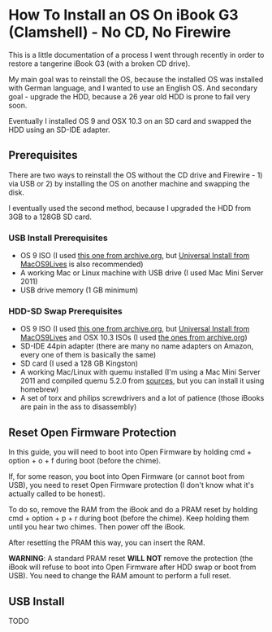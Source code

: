 # How To Install an OS On iBook G3 (Clamshell) - No CD, No Firewire

This is a little documentation of a process I went through recently in order to restore a tangerine iBook G3 (with a broken CD drive). 

My main goal was to reinstall the OS, because the installed OS was installed with German language, and I wanted to use an English OS. And secondary goal - upgrade the HDD, because a 26 year old HDD is prone to fail very soon.

Eventually I installed OS 9 and OSX 10.3 on an SD card and swapped the HDD using an SD-IDE adapter.

## Prerequisites

There are two ways to reinstall the OS without the CD drive and Firewire - 1) via USB or 2) by installing the OS on another machine and swapping the disk.

I eventually used the second method, because I upgraded the HDD from 3GB to a 128GB SD card.

### USB Install Prerequisites

- OS 9 ISO (I used [this one from archive.org](https://archive.org/details/os-9-install-cd), but [Universal Install from MacOS9Lives](http://macos9lives.com/downloads) is also recommended)
- A working Mac or Linux machine with USB drive (I used Mac Mini Server 2011)
- USB drive memory (1 GB minimum)

### HDD-SD Swap Prerequisites

- OS 9 ISO (I used [this one from archive.org](https://archive.org/details/os-9-install-cd), but [Universal Install from MacOS9Lives](http://macos9lives.com/downloads) and OSX 10.3 ISOs (I used [the ones from archive.org](https://archive.org/details/mac-os-x-10.3))
- SD-IDE 44pin adapter (there are many no name adapters on Amazon, every one of them is basically the same)
- SD card (I used a 128 GB Kingston)
- A working Mac/Linux with quemu installed (I'm using a Mac Mini Server 2011 and compiled quemu 5.2.0 from [sources](https://download.qemu.org/), but you can install it using homebrew)
- A set of torx and philips screwdrivers and a lot of patience (those iBooks are pain in the ass to disassembly)

## Reset Open Firmware Protection

In this guide, you will need to boot into Open Firmware by holding cmd + option + o + f during boot (before the chime). 

If, for some reason, you boot into Open Firmware (or cannot boot from USB), you need to reset Open Firmware protection (I don't know what it's actually called to be honest).

To do so, remove the RAM from the iBook and do a PRAM reset by holding cmd + option + p + r during boot (before the chime). Keep holding them until you hear two chimes. Then power off the iBook.

After resetting the PRAM this way, you can insert the RAM. 

**WARNING**: A standard PRAM reset **WILL NOT** remove the protection (the iBook will refuse to boot into Open Firmware after HDD swap or boot from USB). You need to change the RAM amount to perform a full reset.

## USB Install

TODO